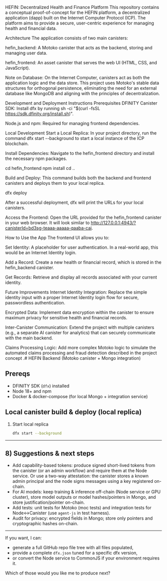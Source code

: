HEFIN: Decentralized Health and Finance Platform
This repository contains a conceptual proof-of-concept for the HEFIN platform, a decentralized application (dapp) built on the Internet Computer Protocol (ICP). The platform aims to provide a secure, user-centric experience for managing health and financial data.

Architecture
The application consists of two main canisters:

hefin_backend: A Motoko canister that acts as the backend, storing and managing user data.

hefin_frontend: An asset canister that serves the web UI (HTML, CSS, and JavaScript).

Note on Database: On the Internet Computer, canisters act as both the application logic and the data store. This project uses Motoko's stable data structures for orthogonal persistence, eliminating the need for an external database like MongoDB and aligning with the principles of decentralization.

Development and Deployment Instructions
Prerequisites
DFINITY Canister SDK: Install dfx by running sh -ci "$(curl -fsSL https://sdk.dfinity.org/install.sh)".

Node.js and npm: Required for managing frontend dependencies.

Local Development
Start a Local Replica: In your project directory, run the command dfx start --background to start a local instance of the ICP blockchain.

Install Dependencies: Navigate to the hefin_frontend directory and install the necessary npm packages.

cd hefin_frontend
npm install
cd ..

Build and Deploy: This command builds both the backend and frontend canisters and deploys them to your local replica.

dfx deploy

After a successful deployment, dfx will print the URLs for your local canisters.

Access the Frontend: Open the URL provided for the hefin_frontend canister in your web browser. It will look similar to http://127.0.0.1:4943/?canisterId=bd3sg-teaaa-aaaaa-qaaba-cai.

How to Use the App
The frontend UI allows you to:

Set Identity: A placeholder for user authentication. In a real-world app, this would be an Internet Identity login.

Add a Record: Create a new health or financial record, which is stored in the hefin_backend canister.

Get Records: Retrieve and display all records associated with your current identity.

Future Improvements
Internet Identity Integration: Replace the simple identity input with a proper Internet Identity login flow for secure, passwordless authentication.

Encrypted Data: Implement data encryption within the canister to ensure maximum privacy for sensitive health and financial records.

Inter-Canister Communication: Extend the project with multiple canisters (e.g., a separate AI canister for analytics) that can securely communicate with the main backend.

Claims Processing Logic: Add more complex Motoko logic to simulate the automated claims processing and fraud detection described in the project concept
.# HEFIN Backend (Motoko canister + Mongo integration)

## Prereqs
- DFINITY SDK (`dfx`) installed
- Node 18+ and npm
- Docker & docker-compose (for local Mongo + integration service)

## Local canister build & deploy (local replica)
1. Start local replica
   ```bash
   dfx start --background
   
---

## 8) Suggestions & next steps
- Add capability-based tokens: produce signed short-lived tokens from the canister (or an admin workflow) and require them at the Node service. Or use a two-way attestation: the canister stores a known admin principal and the node signs messages using a key registered on-chain.
- For AI models: keep training & inference off-chain (Node service or GPU cluster), store model outputs or model hashes/pointers in Mongo, and store justification/pointer on-chain.
- Add tests: unit tests for Motoko (moc tests) and integration tests for Node<->Canister (use `agent-js` in test harness).
- Audit for privacy: encrypted fields in Mongo; store only pointers and cryptographic hashes on-chain.

---

If you want, I can:
- generate a full GitHub repo file tree with all files populated,
- provide a complete `dfx.json` tuned for a specific dfx version,
- or convert the Node service to CommonJS if your environment requires it.

Which of those would you like me to produce next?


